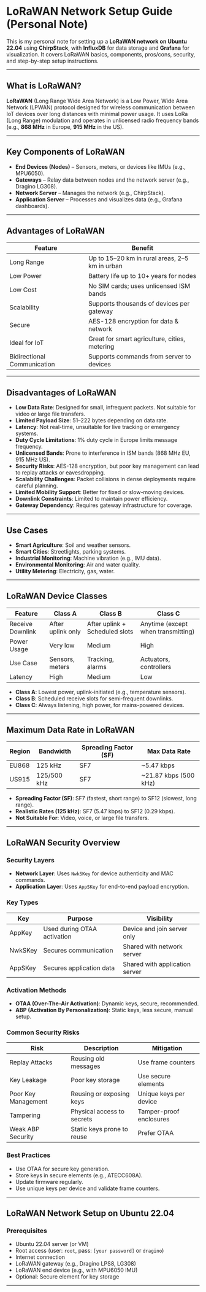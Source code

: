 #  LoRaWAN Network Setup Guide (Personal Note)

This is my personal note for setting up a **LoRaWAN network on Ubuntu 22.04** using **ChirpStack**, with **InfluxDB** for data storage and **Grafana** for visualization. It covers LoRaWAN basics, components, pros/cons, security, and step-by-step setup instructions.

---

##  What is LoRaWAN?

**LoRaWAN** (Long Range Wide Area Network) is a Low Power, Wide Area Network (LPWAN) protocol designed for wireless communication between IoT devices over long distances with minimal power usage. It uses LoRa (Long Range) modulation and operates in unlicensed radio frequency bands (e.g., **868 MHz** in Europe, **915 MHz** in the US).

---

##  Key Components of LoRaWAN

- **End Devices (Nodes)** – Sensors, meters, or devices like IMUs (e.g., MPU6050).
- **Gateways** – Relay data between nodes and the network server (e.g., Dragino LG308).
- **Network Server** – Manages the network (e.g., ChirpStack).
- **Application Server** – Processes and visualizes data (e.g., Grafana dashboards).

---

##  Advantages of LoRaWAN

| Feature                  | Benefit                                         |
|--------------------------|--------------------------------------------------|
|  Long Range             | Up to 15–20 km in rural areas, 2–5 km in urban   |
|  Low Power              | Battery life up to 10+ years for nodes           |
|  Low Cost               | No SIM cards; uses unlicensed ISM bands          |
|  Scalability            | Supports thousands of devices per gateway        |
|  Secure                 | AES-128 encryption for data & network            |
|  Ideal for IoT          | Great for smart agriculture, cities, metering    |
| Bidirectional Communication | Supports commands from server to devices |

---

##  Disadvantages of LoRaWAN

- **Low Data Rate**: Designed for small, infrequent packets. Not suitable for video or large file transfers.
- **Limited Payload Size**: 51–222 bytes depending on data rate.
- **Latency**: Not real-time, unsuitable for live tracking or emergency systems.
- **Duty Cycle Limitations**: 1% duty cycle in Europe limits message frequency.
- **Unlicensed Bands**: Prone to interference in ISM bands (868 MHz EU, 915 MHz US).
- **Security Risks**: AES-128 encryption, but poor key management can lead to replay attacks or eavesdropping.
- **Scalability Challenges**: Packet collisions in dense deployments require careful planning.
- **Limited Mobility Support**: Better for fixed or slow-moving devices.
- **Downlink Constraints**: Limited to maintain power efficiency.
- **Gateway Dependency**: Requires gateway infrastructure for coverage.

---

##  Use Cases

- **Smart Agriculture**: Soil and weather sensors.
- **Smart Cities**: Streetlights, parking systems.
- **Industrial Monitoring**: Machine vibration (e.g., IMU data).
- **Environmental Monitoring**: Air and water quality.
- **Utility Metering**: Electricity, gas, water.

---

##  LoRaWAN Device Classes

| Feature            | Class A                     | Class B                      | Class C                      |
|--------------------|-----------------------------|------------------------------|------------------------------|
| Receive Downlink   | After uplink only           | After uplink + Scheduled slots | Anytime (except when transmitting) |
| Power Usage        | Very low                    | Medium                       | High                         |
| Use Case           | Sensors, meters             | Tracking, alarms             | Actuators, controllers       |
| Latency            | High                        | Medium                       | Low                          |

- **Class A**: Lowest power, uplink-initiated (e.g., temperature sensors).
- **Class B**: Scheduled receive slots for semi-frequent downlinks.
- **Class C**: Always listening, high power, for mains-powered devices.

---

##  Maximum Data Rate in LoRaWAN

| Region | Bandwidth | Spreading Factor (SF) | Max Data Rate            |
|--------|-----------|------------------------|---------------------------|
| EU868  | 125 kHz   | SF7                    | ~5.47 kbps                |
| US915  | 125/500 kHz | SF7                  | ~21.87 kbps (500 kHz)     |

- **Spreading Factor (SF)**: SF7 (fastest, short range) to SF12 (slowest, long range).
- **Realistic Rates (125 kHz)**: SF7 (5.47 kbps) to SF12 (0.29 kbps).
- **Not Suitable For**: Video, voice, or large file transfers.

---

##  LoRaWAN Security Overview

### Security Layers

- **Network Layer**: Uses `NwkSKey` for device authenticity and MAC commands.
- **Application Layer**: Uses `AppSKey` for end-to-end payload encryption.

### Key Types

| Key     | Purpose                        | Visibility                        |
|---------|--------------------------------|-----------------------------------|
| AppKey  | Used during OTAA activation    | Device and join server only       |
| NwkSKey | Secures communication          | Shared with network server        |
| AppSKey | Secures application data       | Shared with application server    |

### Activation Methods

- **OTAA (Over-The-Air Activation)**: Dynamic keys, secure, recommended.
- **ABP (Activation By Personalization)**: Static keys, less secure, manual setup.

### Common Security Risks

| Risk           | Description                  | Mitigation                        |
|----------------|------------------------------|------------------------------------|
| Replay Attacks | Reusing old messages         | Use frame counters                 |
| Key Leakage    | Poor key storage             | Use secure elements                |
| Poor Key Management | Reusing or exposing keys | Unique keys per device             |
| Tampering      | Physical access to secrets   | Tamper-proof enclosures            |
| Weak ABP Security | Static keys prone to reuse | Prefer OTAA                        |

### Best Practices

- Use OTAA for secure key generation.
- Store keys in secure elements (e.g., ATECC608A).
- Update firmware regularly.
- Use unique keys per device and validate frame counters.

---

##  LoRaWAN Network Setup on Ubuntu 22.04

### Prerequisites

- Ubuntu 22.04 server (or VM)
- Root access (user: `root`, pass: `[your password]` or `dragino`)
- Internet connection
- LoRaWAN gateway (e.g., Dragino LPS8, LG308)
- LoRaWAN end device (e.g., with MPU6050 IMU)
- Optional: Secure element for key storage

---

